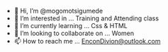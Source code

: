 - 👋 Hi, I’m @mogomotsigumede
- 👀 I’m interested in ... Training and Attending class
- 🌱 I’m currently learning ... Css & HTML
- 💞️ I’m looking to collaborate on ... Women 
- 📫 How to reach me ... EnconDivion@outlook.com

<!---
mogomotsigumede/mogomotsigumede is a ✨ special ✨ repository because its `README.md` (this file) appears on your GitHub profile.
You can click the Preview link to take a look at your changes.
--->
